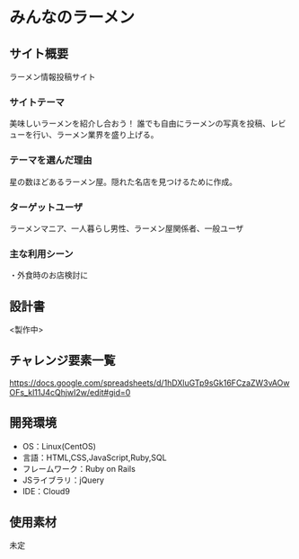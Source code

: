 # みんなのラーメン

## サイト概要
ラーメン情報投稿サイト

### サイトテーマ
美味しいラーメンを紹介し合おう！
誰でも自由にラーメンの写真を投稿、レビューを行い、ラーメン業界を盛り上げる。

### テーマを選んだ理由
星の数ほどあるラーメン屋。隠れた名店を見つけるために作成。


### ターゲットユーザ
ラーメンマニア、一人暮らし男性、ラーメン屋関係者、一般ユーザ

### 主な利用シーン
・外食時のお店検討に

## 設計書
<製作中>

## チャレンジ要素一覧
https://docs.google.com/spreadsheets/d/1hDXluGTp9sGk16FCzaZW3vAOwOFs_kl11J4cQhjwI2w/edit#gid=0

## 開発環境
- OS：Linux(CentOS)
- 言語：HTML,CSS,JavaScript,Ruby,SQL
- フレームワーク：Ruby on Rails
- JSライブラリ：jQuery
- IDE：Cloud9

## 使用素材
未定

